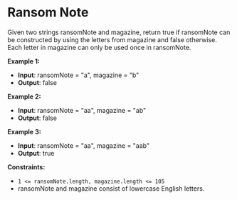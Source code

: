 # Ransom Note

Given two strings ransomNote and magazine, return true if ransomNote can be constructed by using the letters from magazine and false otherwise.
Each letter in magazine can only be used once in ransomNote.

**Example 1:**

- **Input**: ransomNote = "a", magazine = "b"
- **Output**: false

**Example 2:**

- **Input**: ransomNote = "aa", magazine = "ab"
- **Output**: false

**Example 3:**

- **Input**: ransomNote = "aa", magazine = "aab"
- **Output**: true

**Constraints:**

- ``1 <= ransomNote.length, magazine.length <= 105``
- ransomNote and magazine consist of lowercase English letters.
